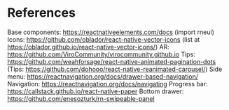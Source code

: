 # References 
Base components: https://reactnativeelements.com/docs  (import rneui)
Icons: https://github.com/oblador/react-native-vector-icons (list at https://oblador.github.io/react-native-vector-icons/)
AR: https://github.com/ViroCommunity/virocommunity.github.io
Tips: https://github.com/weahforsage/react-native-animated-pagination-dots
(Tips: https://github.com/dohooo/react-native-reanimated-carousel/)
Side menu: https://reactnavigation.org/docs/drawer-based-navigation/
Navigation: https://reactnavigation.org/docs/navigating
Progress bar: https://callstack.github.io/react-native-paper
Bottom drawer: https://github.com/enesozturk/rn-swipeable-panel
